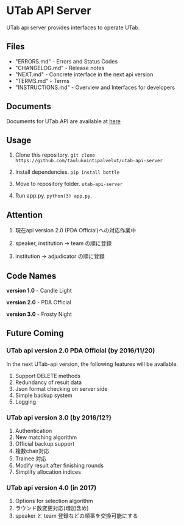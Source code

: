 # UTab API Server

UTab api server provides interfaces to operate UTab.

## Files

 + "ERRORS.md" - Errors and Status Codes
 + "CHANGELOG.md" - Release notes
 + "NEXT.md" - Concrete interface in the next api version
 + "TERMS.md" - Terms
 + "INSTRUCTIONS.md" - Overview and Interfaces for developers

## Documents

Documents for UTab API are available at [here](http://UTab-api-server.readthedocs.io/en/latest/)

## Usage

1. Clone this repository. `git clone https://github.com/taulukointipalvelut/utab-api-server`

2. Install dependencies. `pip install bottle`

3. Move to repository folder. `utab-api-server`

4. Run app.py. `python(3) app.py`.

## Attention

1. 現在api version 2.0 (PDA Official)への対応作業中

1. speaker, institution -> team の順に登録

1. institution -> adjudicator の順に登録

## Code Names

**version 1.0** - Candle Light

**version 2.0** - PDA Official

**version 3.0** - Frosty Night

## Future Coming

### UTab api version 2.0 PDA Official (by 2016/11/20)

In the next UTab-api version, the following features will be available.

1. Support DELETE methods
1. Redundancy of result data
1. Json format checking on server side
1. Simple backup system
1. Logging

### UTab api version 3.0 (by 2016/12?)

1. Authentication
1. New matching algorithm
1. Official backup support
1. 複数chair対応
1. Trainee 対応
1. Modify result after finishing rounds
1. Simplify allocation indices

### UTab api version 4.0 (in 2017)

1. Options for selection algorithm
1. ラウンド数変更対応(増加含め)
1. speaker と team 登録などの順番を交換可能にする
